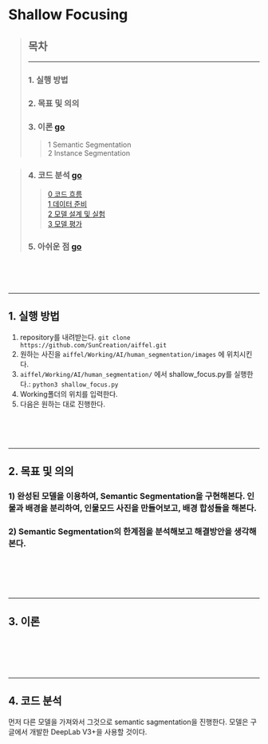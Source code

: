 Shallow Focusing
=
> ## 목차
> ---
> ### 1. 실행 방법   
> ### 2. 목표 및 의의   
> ### 3. 이론 [go](#3-이론)
>   > 1 Semantic Segmentation    
>   > 2 Instance Segmentation   

> ### 4. 코드 분석 [go](#4-코드-분석)
>   > [0 코드 흐름](#0-코드-흐름)   
>   > [1 데이터 준비](#1-데이터-준비-및-전처리)    
>   > [2 모델 설계 및 실험](#2-모델-설계-및-실험)   
>   > [3 모델 평가](#3-모델-평가)   
> ### 5. 아쉬운 점 [go](#5-아쉬운-점)

<br><br><br>

- - - -

## 1. 실행 방법
 1. repository를 내려받는다. ``` git clone https://github.com/SunCreation/aiffel.git ```   
 2. 원하는 사진을 ```aiffel/Working/AI/human_segmentation/images``` 에 위치시킨다.   
 3. ```aiffel/Working/AI/human_segmentation/``` 에서 shallow_focus.py를 실행한다.: ``` python3 shallow_focus.py ```
 4. Working폴더의 위치를 입력한다.  
 5. 다음은 원하는 대로 진행한다.

<br><br><br>

- - - -

## 2. 목표 및 의의

### 1) 완성된 모델을 이용하여, Semantic Segmentation을 구현해본다. 인물과 배경을 분리하여, 인물모드 사진을 만들어보고, 배경 합성들을 해본다.     

### 2) Semantic Segmentation의 한계점을 분석해보고 해결방안을 생각해본다.
<br><br><br><br>

- - - - 
## 3. 이론

<br><br><br><br>

- - - -
## 4. 코드 분석

먼저 다른 모델을 가져와서 그것으로 semantic sagmentation을 진행한다. 
모델은 구글에서 개발한 DeepLab V3+을 사용할 것이다. 


